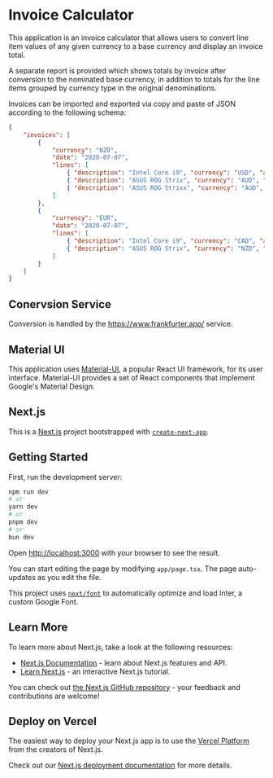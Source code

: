 # Invoice Calculator

This application is an invoice calculator that allows users to convert line item values of any given currency to a base currency and display an invoice total.

A separate report is provided which shows totals by invoice after conversion to the nominated base currency, in addition to totals for the line items grouped by currency type in the original denominations.

Invoices can be imported and exported via copy and paste of JSON according to the following schema:

```json
{
    "invoices": [
        {
            "currency": "NZD",
            "date": "2020-07-07",
            "lines": [
                { "description": "Intel Core i9", "currency": "USD", "amount": 700 },
                { "description": "ASUS ROG Strix", "currency": "AUD", "amount": 500 },
                { "description": "ASUS ROG Strixx", "currency": "AUD", "amount": 5100 }
            ]
        },
        {
            "currency": "EUR",
            "date": "2020-07-07",
            "lines": [
                { "description": "Intel Core i9", "currency": "CAD", "amount": 700 },
                { "description": "ASUS ROG Strix", "currency": "NZD", "amount": 500 }
            ]
        }
    ]
}

```

## Conervsion Service

Conversion is handled by the https://www.frankfurter.app/ service.

## Material UI

This application uses [Material-UI](https://mui.com/), a popular React UI framework, for its user interface. Material-UI provides a set of React components that implement Google's Material Design.

## Next.js

This is a [Next.js](https://nextjs.org/) project bootstrapped with [`create-next-app`](https://github.com/vercel/next.js/tree/canary/packages/create-next-app).

## Getting Started

First, run the development server:

```bash
npm run dev
# or
yarn dev
# or
pnpm dev
# or
bun dev
```

Open [http://localhost:3000](http://localhost:3000) with your browser to see the result.

You can start editing the page by modifying `app/page.tsx`. The page auto-updates as you edit the file.

This project uses [`next/font`](https://nextjs.org/docs/basic-features/font-optimization) to automatically optimize and load Inter, a custom Google Font.

## Learn More

To learn more about Next.js, take a look at the following resources:

- [Next.js Documentation](https://nextjs.org/docs) - learn about Next.js features and API.
- [Learn Next.js](https://nextjs.org/learn) - an interactive Next.js tutorial.

You can check out [the Next.js GitHub repository](https://github.com/vercel/next.js/) - your feedback and contributions are welcome!

## Deploy on Vercel

The easiest way to deploy your Next.js app is to use the [Vercel Platform](https://vercel.com/new?utm_medium=default-template&filter=next.js&utm_source=create-next-app&utm_campaign=create-next-app-readme) from the creators of Next.js.

Check out our [Next.js deployment documentation](https://nextjs.org/docs/deployment) for more details.
